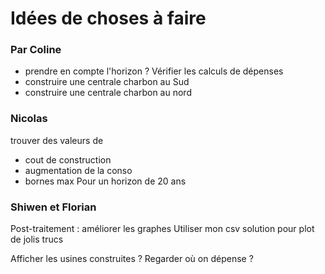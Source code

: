 # Idées de choses à faire

### Par Coline

- prendre en compte l'horizon ? Vérifier les calculs de dépenses
- construire une centrale charbon au Sud
- construire une centrale charbon au nord

### Nicolas

trouver des valeurs de

- cout de construction
- augmentation de la conso
- bornes max
  Pour un horizon de 20 ans

### Shiwen et Florian

Post-traitement : améliorer les graphes
Utiliser mon csv solution pour plot de jolis trucs

Afficher les usines construites ? Regarder où on dépense ?
